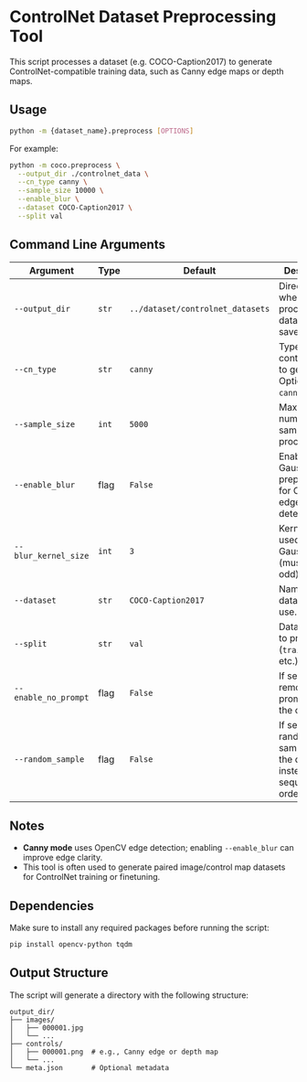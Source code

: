 # ControlNet Dataset Preprocessing Tool

This script processes a dataset (e.g. COCO-Caption2017) to generate ControlNet-compatible training data, such as Canny edge maps or depth maps.

## Usage

```bash
python -m {dataset_name}.preprocess [OPTIONS]
```

For example:

```bash
python -m coco.preprocess \
  --output_dir ./controlnet_data \
  --cn_type canny \
  --sample_size 10000 \
  --enable_blur \
  --dataset COCO-Caption2017 \
  --split val
```

## Command Line Arguments

| Argument | Type | Default | Description |
|----------|------|---------|-------------|
| `--output_dir` | `str` | `../dataset/controlnet_datasets` | Directory where the processed data will be saved. |
| `--cn_type` | `str` | `canny` | Type of control map to generate. Options: `canny`, `depth`. |
| `--sample_size` | `int` | `5000` | Maximum number of samples to process. |
| `--enable_blur` | flag | `False` | Enable Gaussian blur preprocessing for Canny edge detection. |
| `--blur_kernel_size` | `int` | `3` | Kernel size used for Gaussian blur (must be odd). |
| `--dataset` | `str` | `COCO-Caption2017` | Name of the dataset to use. |
| `--split` | `str` | `val` | Dataset split to process (`train`, `val`, etc.). |
| `--enable_no_prompt` | flag | `False` | If set, removes prompts from the output. |
| `--random_sample` | flag | `False` | If set, randomly samples from the dataset instead of sequential order. |

## Notes

- **Canny mode** uses OpenCV edge detection; enabling `--enable_blur` can improve edge clarity.
- This tool is often used to generate paired image/control map datasets for ControlNet training or finetuning.

## Dependencies

Make sure to install any required packages before running the script:

```bash
pip install opencv-python tqdm
```

## Output Structure

The script will generate a directory with the following structure:

```
output_dir/
├── images/
│   ├── 000001.jpg
│   └── ...
├── controls/
│   ├── 000001.png  # e.g., Canny edge or depth map
│   └── ...
└── meta.json       # Optional metadata
```
